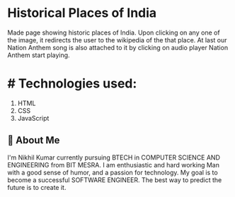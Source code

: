 # Historical Places of India

Made page showing historic places of India. Upon
clicking on any one of the image, it redirects the user to the wikipedia of the that
place.
At last our Nation Anthem song is also attached to it by clicking on audio player Nation Anthem start playing.

# # Technologies used:
1. HTML
2. CSS
3. JavaScript

## 🚀 About Me
I'm Nikhil Kumar currently pursuing BTECH in COMPUTER SCIENCE AND ENGINEERING from BIT MESRA. 
I am enthusiastic and hard working Man with a good sense of humor, and a passion for technology.
My goal is to become a successful SOFTWARE ENGINEER. The best way to predict the future is to create it.

